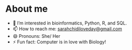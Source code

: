 # About me
- 👀 I’m interested in bioinformatics, Python, R, and SQL.
- 📫 How to reach me: sarahchidiloveday@gmail.com
- 😄 Pronouns: She/ Her
- ⚡ Fun fact: Computer is in love with Biology!



